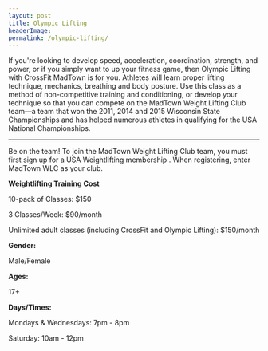 ```yaml
---
layout: post
title: Olympic Lifting
headerImage:
permalink: /olympic-lifting/
---
```


If you\'re looking to develop speed, acceleration, coordination, strength, and power, or if you simply want to up your fitness game, then Olympic Lifting with CrossFit MadTown is for you. Athletes will learn proper lifting technique, mechanics, breathing and body posture. Use this class as a method of non-competitive training and conditioning, or develop your technique so that you can compete on the MadTown Weight Lifting Club team—a team that won the 2011, 2014 and 2015 Wisconsin State Championships and has helped numerous athletes in qualifying for the USA National Championships.

****

Be on the team!
To join the MadTown Weight Lifting Club team, you must first sign up for a USA Weightlifting membership . When registering, enter MadTown WLC as your club.

**Weightlifting Training Cost**

10-pack of Classes: $150

3 Classes/Week: $90/month

Unlimited adult classes (including CrossFit and Olympic Lifting): $150/month

**Gender:**

Male/Female

**Ages:**

17+

**Days/Times:**

Mondays & Wednesdays: 7pm - 8pm

Saturday: 10am - 12pm